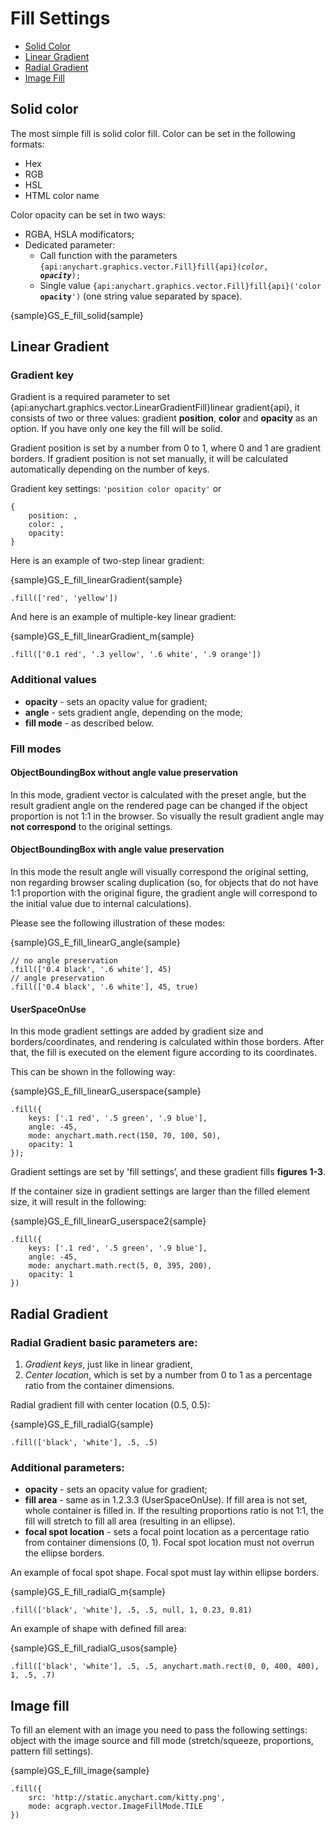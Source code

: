 # Fill Settings
* [Solid Color](#solid_color)
* [Linear Gradient](#linear_gradient)
* [Radial Gradient](#radial_gradient)
* [Image Fill](#image_fill)

## Solid color

The most simple fill is solid color fill. Color can be set in the following formats:
* Hex
* RGB
* HSL
* HTML color name

Color opacity can be set in two ways:
* RGBA, HSLA modificators;
* Dedicated parameter:
    * Call function with the parameters <code>{api:anychart.graphics.vector.Fill}fill{api}(_color_, _**opacity**_);</code>
    * Single value <code>{api:anychart.graphics.vector.Fill}fill{api}('color **opacity**')</code> (one string value separated by space).

{sample}GS\_E\_fill\_solid{sample}

## Linear Gradient

### Gradient key

Gradient is a required parameter to set {api:anychart.graphics.vector.LinearGradientFill}linear gradient{api}, it consists of two or three values: gradient **position**, **color** and **opacity** as an option. If you have only one key the fill will be solid.

Gradient position is set by a number from 0 to 1, where 0 and 1 are gradient borders. If gradient position is not set manually, it will be calculated automatically depending on the number of keys. 

Gradient key settings: `'position color opacity'` or 
```
{
    position: ,
    color: ,
    opacity:
}
```

Here is an example of two-step linear gradient:

{sample}GS\_E\_fill_linearGradient{sample}

```
.fill(['red', 'yellow'])
```
And here is an example of multiple-key linear gradient:

{sample}GS\_E\_fill\_linearGradient\_m{sample}

```
.fill(['0.1 red', '.3 yellow', '.6 white', '.9 orange'])
```
### Additional values
* **opacity** - sets an opacity value for gradient;
* **angle** - sets gradient angle, depending on the mode;
* **fill mode** - as described below.

### Fill modes

#### ObjectBoundingBox without angle value preservation
In this mode, gradient vector is calculated with the preset angle, but the result gradient angle on the rendered page can be changed if the object proportion is not 1:1 in the browser. So visually the result gradient angle may **not correspond** to the original settings.

#### ObjectBoundingBox with angle value preservation
In this mode the result angle will visually correspond the original setting, non regarding browser scaling duplication (so, for objects that do not have 1:1 proportion with the original figure, the gradient angle will correspond to the initial value due to internal calculations).

Please see the following illustration of these modes:

{sample}GS\_E\_fill\_linearG\_angle{sample}

```
// no angle preservation
.fill(['0.4 black', '.6 white'], 45)
// angle preservation
.fill(['0.4 black', '.6 white'], 45, true)

```

#### UserSpaceOnUse
In this mode gradient settings are added by gradient size and borders/coordinates, and rendering is calculated within those borders. After that, the fill is executed on the element figure according to its coordinates.

This can be shown in the following way:

{sample}GS\_E\_fill\_linearG\_userspace{sample}

```
.fill({
    keys: ['.1 red', '.5 green', '.9 blue'],
    angle: -45,
    mode: anychart.math.rect(150, 70, 100, 50),
    opacity: 1
});
```

Gradient settings are set by 'fill settings’, and these gradient fills
 **figures 1-3**.

If the container size in gradient settings are larger than the filled element size, it will result in the following:

{sample}GS\_E\_fill\_linearG\_userspace2{sample}

```
.fill({
    keys: ['.1 red', '.5 green', '.9 blue'],
    angle: -45,
    mode: anychart.math.rect(5, 0, 395, 200),
    opacity: 1
})
```

## Radial Gradient

### Radial Gradient basic parameters are:
1. _Gradient keys_, just like in linear gradient,
2. _Center location_, which is set by a number from 0 to 1 as a percentage ratio from the container dimensions.

Radial gradient fill with center location (0.5, 0.5):

{sample}GS\_E\_fill_radialG{sample}

```
.fill(['black', 'white'], .5, .5)
```

### Additional parameters:
* **opacity** - sets an opacity value for gradient;
* **fill area** - same as in 1.2.3.3 (UserSpaceOnUse). 
 If fill area is not set, whole container is filled in.
 If the resulting proportions ratio is not 1:1, the fill will stretch to fill all area (resulting in an ellipse).
* **focal spot location** - sets a focal point location as a percentage ratio from container dimensions (0, 1). Focal spot location must not overrun the ellipse borders.

An example of focal spot shape. Focal spot must lay within ellipse borders.

{sample}GS\_E\_fill\_radialG\_m{sample}

```
.fill(['black', 'white'], .5, .5, null, 1, 0.23, 0.81)
```

An example of shape with defined fill area:

{sample}GS\_E\_fill\_radialG\_usos{sample}

```
.fill(['black', 'white'], .5, .5, anychart.math.rect(0, 0, 400, 400), 1, .5, .7)
```

## Image fill
To fill an element with an image you need to pass the following settings: object with the image source and fill mode (stretch/squeeze, proportions, pattern fill settings). 

{sample}GS\_E\_fill_image{sample}

```
.fill({
    src: 'http://static.anychart.com/kitty.png',
    mode: acgraph.vector.ImageFillMode.TILE
})
```
